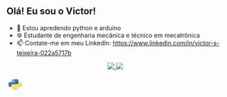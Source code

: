  ## Olá! Eu sou o Victor!

- 🌱 Estou apredendo python e arduino
- ⚙️ Estudante de engenharia mecânica e técnico em mecatrônica
- 📫 Contate-me em meu LinkedIn: https://www.linkedin.com/in/victor-s-teixeira-022a5717b 

<div>  
  <div align="center">
  <a href = "https://github.com/VicSkl18">
  <img height="145em" src="https://github-readme-stats.vercel.app/api?username=VicSkl18&show_icons=true&theme=dark&include_all_commits=true&count_private=true"/>
  <img height="145em" src="https://github-readme-stats.vercel.app/api/top-langs/?username=VicSkl18&layout=compact&langs_count=7&theme=dark"/>
</div>
<div style="display: inline_block"><br>
 <img align="center" alt="Python" height="30" width="40" src="https://raw.githubusercontent.com/devicons/devicon/master/icons/python/python-original.svg">
</div>
